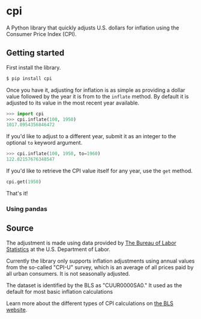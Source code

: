 # cpi

A Python library that quickly adjusts U.S. dollars for inflation using the Consumer Price Index (CPI).

## Getting started

First install the library.

```bash
$ pip install cpi
```

Once you have it, adjusting for inflation is as simple as providing a dollar value followed by the year it is from to  the `inflate` method. By default it is adjusted to its value in the most recent year available.

```python
>>> import cpi
>>> cpi.inflate(100, 1950)
1017.0954356846472
```

If you'd like to adjust to a different year, submit it as an integer to the optional `to` keyword argument.

```python
>>> cpi.inflate(100, 1950, to=1960)
122.82157676348547
```

If you'd like to retrieve the CPI value itself for any year, use the `get` method.

```python
cpi.get(1950)
```

That's it!

### Using pandas


## Source

The adjustment is made using data provided by [The Bureau of Labor Statistics](https://www.bls.gov/cpi/home.htm) at the U.S. Department of Labor.

Currently the library only supports inflation adjustments using annual values from the so-called "CPI-U" survey, which is an average of all prices paid by all urban consumers. It is not seasonally adjusted.

The dataset is identified by the BLS as "CUUR0000SA0." It used as the default for most basic inflation calculations

Learn more about the different types of CPI calculations on [the BLS website](https://www.bls.gov/cpi/questions-and-answers.htm).
